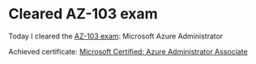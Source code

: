 # Cleared AZ-103 exam

Today I cleared the [AZ-103 exam](https://docs.microsoft.com/en-us/learn/certifications/exams/az-103): Microsoft Azure Administrator

Achieved certificate: [Microsoft Certified: Azure Administrator Associate](https://docs.microsoft.com/en-us/learn/certifications/azure-administrator)

